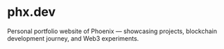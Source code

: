 # phx.dev
Personal portfolio website of Phoenix — showcasing projects, blockchain development journey, and Web3 experiments.

